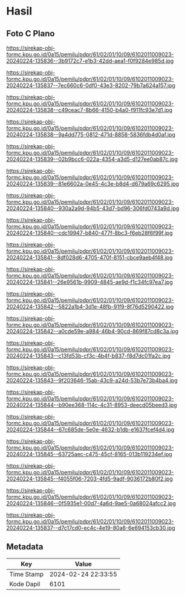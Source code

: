 # Hasil

## Foto C Plano

https://sirekap-obj-formc.kpu.go.id/0a15/pemilu/pdpr/61/02/01/10/09/6102011009023-20240224-135836--3b9172c7-e1b3-42dd-aea1-f0f9284e985d.jpg

https://sirekap-obj-formc.kpu.go.id/0a15/pemilu/pdpr/61/02/01/10/09/6102011009023-20240224-135837--7ec660c6-0df0-43e3-8202-79b7a624a157.jpg

https://sirekap-obj-formc.kpu.go.id/0a15/pemilu/pdpr/61/02/01/10/09/6102011009023-20240224-135838--c49ceac7-8b66-4150-b4a0-f911fc93e7d1.jpg

https://sirekap-obj-formc.kpu.go.id/0a15/pemilu/pdpr/61/02/01/10/09/6102011009023-20240224-135838--9a4dd775-0812-471d-8858-5836fdb4d0af.jpg

https://sirekap-obj-formc.kpu.go.id/0a15/pemilu/pdpr/61/02/01/10/09/6102011009023-20240224-135839--02b9bcc6-022a-4354-a3d5-d127ee0ab87c.jpg

https://sirekap-obj-formc.kpu.go.id/0a15/pemilu/pdpr/61/02/01/10/09/6102011009023-20240224-135839--81e6602a-0e45-4c3e-b8d4-d679a69c6295.jpg

https://sirekap-obj-formc.kpu.go.id/0a15/pemilu/pdpr/61/02/01/10/09/6102011009023-20240224-135840--930a2a9d-94b5-43d7-bd96-306fd0743a9d.jpg

https://sirekap-obj-formc.kpu.go.id/0a15/pemilu/pdpr/61/02/01/10/09/6102011009023-20240224-135840--cdc19947-b840-477f-8bc3-f6eb28f6f99f.jpg

https://sirekap-obj-formc.kpu.go.id/0a15/pemilu/pdpr/61/02/01/10/09/6102011009023-20240224-135841--8df028d6-4705-470f-8151-cbce9aeb4f48.jpg

https://sirekap-obj-formc.kpu.go.id/0a15/pemilu/pdpr/61/02/01/10/09/6102011009023-20240224-135841--26e9561b-9909-4845-ae9d-f1c34fc97ea7.jpg

https://sirekap-obj-formc.kpu.go.id/0a15/pemilu/pdpr/61/02/01/10/09/6102011009023-20240224-135842--5822a1b4-3d1e-48fb-91f9-8f76d5290422.jpg

https://sirekap-obj-formc.kpu.go.id/0a15/pemilu/pdpr/61/02/01/10/09/6102011009023-20240224-135842--a0cde59e-a984-46b4-90cd-869f87cd8c3a.jpg

https://sirekap-obj-formc.kpu.go.id/0a15/pemilu/pdpr/61/02/01/10/09/6102011009023-20240224-135843--c13fd53b-cf3c-4b4f-b837-f8d7dc01fa2c.jpg

https://sirekap-obj-formc.kpu.go.id/0a15/pemilu/pdpr/61/02/01/10/09/6102011009023-20240224-135843--9f203646-15ab-43c9-a24d-53b7e73b4ba4.jpg

https://sirekap-obj-formc.kpu.go.id/0a15/pemilu/pdpr/61/02/01/10/09/6102011009023-20240224-135844--b90ee368-114c-4c31-8953-deecd05beed3.jpg

https://sirekap-obj-formc.kpu.go.id/0a15/pemilu/pdpr/61/02/01/10/09/6102011009023-20240224-135844--67c685de-5e0e-4632-b1db-e1637fcef4d4.jpg

https://sirekap-obj-formc.kpu.go.id/0a15/pemilu/pdpr/61/02/01/10/09/6102011009023-20240224-135845--63725aec-c475-45cf-8165-013b119234ef.jpg

https://sirekap-obj-formc.kpu.go.id/0a15/pemilu/pdpr/61/02/01/10/09/6102011009023-20240224-135845--f4055f06-7203-4fd5-9adf-9036172b80f2.jpg

https://sirekap-obj-formc.kpu.go.id/0a15/pemilu/pdpr/61/02/01/10/09/6102011009023-20240224-135846--0f5935e1-00d7-4a6d-9ae5-0a68024afcc2.jpg

https://sirekap-obj-formc.kpu.go.id/0a15/pemilu/pdpr/61/02/01/10/09/6102011009023-20240224-135837--d7c17cd0-ec4c-4e19-80a6-6e694153cb30.jpg


## Metadata

| Key        | Value               |
| ---------- | ------------------- |
| Time Stamp | 2024-02-24 22:33:55 |
| Kode Dapil | 6101                |




